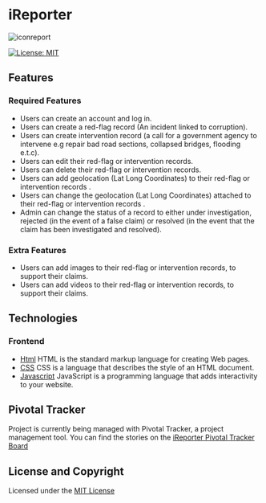 # iReporter
![iconreport](https://user-images.githubusercontent.com/40821284/48873690-1deb7a80-ede7-11e8-805b-601f26ccaa67.png)

[![License: MIT](https://img.shields.io/badge/License-MIT-yellow.svg)](https://opensource.org/licenses/MIT)

## Features

### Required Features

* Users can create an account and log in.
* Users can create a red-flag record (An incident linked to corruption).
* Users can create intervention record (a call for a government agency to intervene e.g
repair bad road sections, collapsed bridges, flooding e.t.c).
* Users can edit their red-flag or intervention records.
* Users can delete their red-flag or intervention records.
* Users can add geolocation (Lat Long Coordinates) to their red-flag or intervention
records .
* Users can change the geolocation (Lat Long Coordinates) attached to their red-flag or
intervention records .
* Admin can change the status of a record to either under investigation, rejected (in the
event of a false claim) or resolved (in the event that the claim has been investigated and
resolved).

### Extra Features
* Users can add images to their red-flag or intervention records, to support their claims.
* Users can add videos to their red-flag or intervention records, to support their claims.

## Technologies 

### Frontend
* [Html](https://www.w3schools.com/html/html_intro.asp) HTML is the standard markup language for creating Web pages.
* [CSS](https://www.w3schools.com/css/default.asp) CSS is a language that describes the style of an HTML document.
* [Javascript](https://www.javascript.com/) JavaScript is a programming language that adds interactivity to your website.

## Pivotal Tracker

Project is currently being managed with Pivotal Tracker, a project management tool. You can find the stories on the [iReporter Pivotal Tracker Board](https://www.pivotaltracker.com/n/projects/2226542)

## License and Copyright

Licensed under the [MIT License](LICENSE)